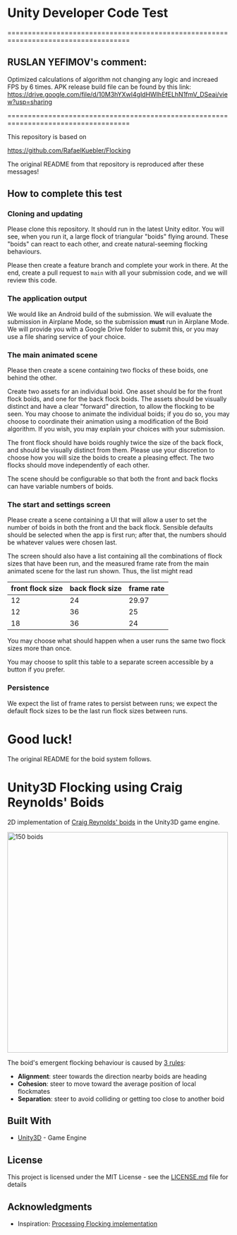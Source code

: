 # Unity Developer Code Test

====================================================================================

## RUSLAN YEFIMOV's comment:
Optimized calculations of algorithm not changing any logic and increaed FPS by 6 times.
APK release build file can be found by this link:
https://drive.google.com/file/d/10M3hYXwI4gldHWIhEfELhN1fmV_DSeai/view?usp=sharing

====================================================================================

This repository is based on

https://github.com/RafaelKuebler/Flocking

The original README from that repository is reproduced after these messages!

## How to complete this test

### Cloning and updating

Please clone this repository. It should run in the latest Unity editor. You will see, when you run it, a large flock of triangular "boids" flying around. These "boids" can react to each other, and create natural-seeming flocking behaviours.

Please then create a feature branch and complete your work in there. At the end, create a pull request to `main` with all your submission code, and we will review this code.

### The application output

We would like an Android build of the submission. We will evaluate the submission in Airplane Mode, so the submission **must** run in Airplane Mode. We will provide you with a Google Drive folder to submit this, or you may use a file sharing service of your choice.

### The main animated scene

Please then create a scene containing two flocks of these boids, one behind the other.

Create two assets for an individual boid. One asset should be for the front flock boids, and one for the back flock boids. The assets should be visually distinct and have a clear "forward" direction, to allow the flocking to be seen. You may choose to animate the individual boids; if you do so, you may choose to coordinate their animation using a modification of the Boid algorithm. If you wish, you may explain your choices with your submission.

The front flock should have boids roughly twice the size of the back flock, and should be visually distinct from them. Please use your discretion to choose how you will size the boids to create a pleasing effect. The two flocks should move independently of each other.

The scene should be configurable so that both the front and back flocks can have variable numbers of boids.

### The start and settings screen

Please create a scene containing a UI that will allow a user to set the number of boids in both the front and the back flock. Sensible defaults should be selected when the app is first run; after that, the numbers should be whatever values were chosen last.

The screen should also have a list containing all the combinations of flock sizes that have been run, and the measured frame rate from the main animated scene for the last run shown. Thus, the list might read

| front flock size | back flock size | frame rate |
| --- | --- | --- |
| 12 | 24 | 29.97 |
| 12 | 36 | 25 |
| 18 | 36 | 24 |

You may choose what should happen when a user runs the same two flock sizes more than once.

You may choose to split this table to a separate screen accessible by a button if you prefer.

### Persistence

We expect the list of frame rates to persist between runs; we expect the default flock sizes to be the last run flock sizes between runs.

# Good luck!

The original README for the boid system follows.

# Unity3D Flocking using Craig Reynolds' Boids


2D implementation of [Craig Reynolds' boids](http://www.cs.toronto.edu/~dt/siggraph97-course/cwr87/) in the Unity3D game engine.

<img alt="150 boids" src="https://user-images.githubusercontent.com/9216979/45744864-d3d7f400-bbff-11e8-9e3e-0bee1d2f5865.gif" width="500">

The boid's emergent flocking behaviour is caused by [3 rules](http://www.red3d.com/cwr/boids/):

* **Alignment**: steer towards the direction nearby boids are heading
* **Cohesion**: steer to move toward the average position of local flockmates
* **Separation**: steer to avoid colliding or getting too close to another boid

## Built With

* [Unity3D](https://unity3d.com/) - Game Engine

## License

This project is licensed under the MIT License - see the [LICENSE.md](LICENSE.md) file for details

## Acknowledgments

* Inspiration: [Processing Flocking implementation](https://processing.org/examples/flocking.html)
